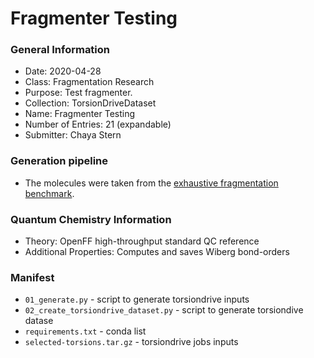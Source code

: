 # Fragmenter Testing

### General Information
 - Date: 2020-04-28
 - Class: Fragmentation Research
 - Purpose: Test fragmenter.
 - Collection: TorsionDriveDataset
 - Name: Fragmenter Testing
 - Number of Entries: 21 (expandable)
 - Submitter: Chaya Stern

### Generation pipeline
 - The molecules were taken from the [exhaustive fragmentation benchmark](https://github.com/choderalab/fragmenter_data/tree/master/combinatorial_fragmentation/verify_schemes).

### Quantum Chemistry Information
 - Theory: OpenFF high-throughput standard QC reference
 - Additional Properties: Computes and saves Wiberg bond-orders

### Manifest
* `01_generate.py` - script to generate torsiondrive inputs
* `02_create_torsiondrive_dataset.py` - script to generate torsiondive datase
* `requirements.txt` - conda list
* `selected-torsions.tar.gz` - torsiondrive jobs inputs
